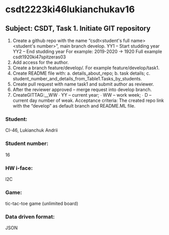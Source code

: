 # csdt2223ki46lukianchukav16

## Subject: CSDT, Task 1. Initiate GIT repository

1. Create a github repo with the name “csdt<YY1YY2><group><student's full name><student's number>”, main branch develop.
   YY1 – Start studding year
   YY2 – End studding year
   For example: 2019-2020 -> 1920
   Full example csdt1920ki47spitzeras03
2. Add access for the author.
3. Create a branch feature/develop/<task number>. For example
   feature/develop/task1.
4. Create README file with:
   a. details_about_repo;
   b. task details;
   c. student_number_and_details_from_Table1.Tasks_by_students.
5. Create pull request with name task1 and submit author as reviewer.
6. After the reviewer approved – merge request into develop branch.
7. CreateGITTAG:<PROJECTNAME>_<VERSION>_WW<YYWWD>
   ∙ YY – current year;
   ∙ WW – work week;
   ∙ D – current day number of weak.
   Acceptance criteria:
   The created repo link with the “develop” as default branch and README.ML file.

### Student:
CI-46, Lukianchuk Andrii
### Student number:
16
### HW i-face:
I2C
### Game:
tic-tac-toe game (unlimited board)
### Data driven format:
JSON
